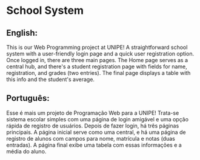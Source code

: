 # School System

## English:

This is our Web Programming project at UNIPE! A straightforward school system with a user-friendly login page and a quick user registration option. Once logged in, there are three main pages. The Home page serves as a central hub, and there's a student registration page with fields for name, registration, and grades (two entries). The final page displays a table with this info and the student's average.

## Português:

Esse é mais um projeto de Programação Web para a UNIPE! Trata-se sistema escolar simples com uma página de login amigável e uma opção rápida de registro de usuários. Depois de fazer login, há três páginas principais. A página inicial serve como uma central, e há uma página de registro de alunos com campos para nome, matrícula e notas (duas entradas). A página final exibe uma tabela com essas informações e a média do aluno.
